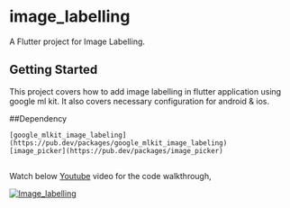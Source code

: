 # image_labelling

A Flutter project for Image Labelling.

## Getting Started

This project covers how to add image labelling in flutter application using google ml kit. It also covers necessary configuration for android & ios.

##Dependency

	[google_mlkit_image_labeling](https://pub.dev/packages/google_mlkit_image_labeling)
	[image_picker](https://pub.dev/packages/image_picker)
	
##

Watch below [Youtube](https://www.youtube.com/watch?v=5h6NI4SuBvY) video for the code walkthrough,

[![Image_labelling](https://img.youtube.com/vi/5h6NI4SuBvY/0.jpg)](https://www.youtube.com/watch?v=5h6NI4SuBvY)